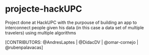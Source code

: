 # projecte-hackUPC
Project done at  HackUPC with the purpouse of building an app to interconnect people given his data (in this case a data set of multiple travelers) using multiple algorithms


<p style="align: center;">[CONTRIBUTORS: @AndresLaptes | @DidacDV | @omar-cornejo | @rubenpalavacas]</p>
